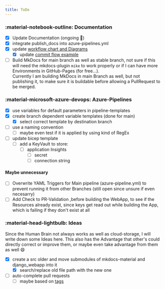 ```yaml
---
title: ToDo
---
```

### :material-notebook-outline: Documentation

- [x] Update Documentation (ongoing :see_no_evil:)
- [x] integrate publish_docs into azure-pipelines.yml
- [x] update [workflow chart and Diagrams](workflow/1-repository.md)
    - [x] update [commit flow example](workflow/1-repository.md#commit-flow-example)
- [ ] Build MkDocs for main branch as well as stable branch, not sure if this will need the mkdocs-plugin `mike` to work properly or if I can have more Environments in GitHub-Pages (for free...).<br>Currently I am building MkDocs in main Branch as well, but not publishing it, to make sure it is buildable before allowing a PullRequest to be merged.

### :material-microsoft-azure-devops: Azure-Pipelines

- [x] use variables for default parameters in pipeline-templates
- [x] create branch dependent variable templates (done for main)
    - [x] select correct template by destination branch
- [ ] use a naming convention
    - [ ] maybe even test if it is applied by using kind of RegEx
- [ ] update bicep template
    - [ ] add a KeyVault to store:
        - [ ] application Insights
            - [ ] secret
            - [ ] connection string

#### Maybe unnecessary

- [ ] Overwrite YAML Triggers for Main pipeline (azure-pipeline.yml) to prevent running it from other Branches (still open since unsure if even necesarry)
- [ ] Add Check to PR-Validation ,before building the WebApp, to see if the Resources already exist, since keys get read out while building the App, which is failing if they don't exist at all

### :material-head-lightbulb: Ideas

Since the Human Brain not always works as well as cloud-storage, I will write down some Ideas here. This also has the Advantage that other's could directly correct or improve them, or maybe even take advantage from them as well :smile:

- [x] create a src older and move submodules of mkdocs-material and django_webapp into it
    - [x] search/replace old file path with the new one
- [ ] auto-complete pull requests
    - [ ] maybe based on [tags](https://docs.microsoft.com/en-us/azure/devops/pipelines/repos/github?view=azure-devops&tabs=yaml#label-sources)
